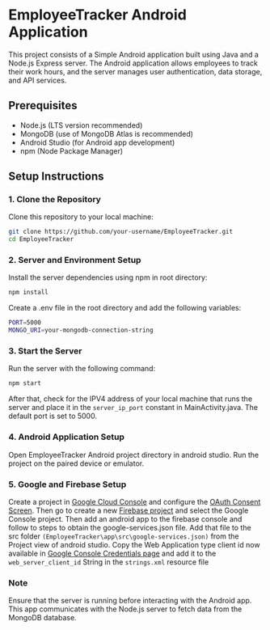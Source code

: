# EmployeeTracker Android Application

This project consists of a Simple Android application built using Java and a Node.js Express server. The Android application allows employees to track their work hours, and the server manages user authentication, data storage, and API services.

## Prerequisites

- Node.js (LTS version recommended)
- MongoDB (use of MongoDB Atlas is recommended)
- Android Studio (for Android app development)
- npm (Node Package Manager)

## Setup Instructions

### 1. Clone the Repository
Clone this repository to your local machine:

```bash
git clone https://github.com/your-username/EmployeeTracker.git
cd EmployeeTracker
```
### 2. Server and Environment Setup
Install the server dependencies using npm in root directory:
```bash
npm install
```
Create a .env file in the root directory and add the following variables:
```bash
PORT=5000
MONGO_URI=your-mongodb-connection-string
```

### 3. Start the Server
Run the server with the following command:
```bash
npm start
```
After that, check for the IPV4 address of your local machine that runs the server and place it in the ``` server_ip_port ``` constant in MainActivity.java. The default port is set to 5000.

### 4. Android Application Setup
Open EmployeeTracker Android project directory in android studio. Run the project on the paired device or emulator.

### 5. Google and Firebase Setup
Create a project in [Google Cloud Console](https://console.cloud.google.com) and configure the [OAuth Consent Screen](https://console.cloud.google.com/apis/credentials/consent). Then go to create a new [Firebase project](https://console.firebase.google.com/) and select the Google Console project. Then add an android app to the firebase console and follow to steps to obtain the google-services.json file. Add that file to the src folder ``` (EmployeeTracker\app\src\google-services.json) ``` from the Project view of android studio. Copy the Web Application type client id now available in [Google Console Credentials page](https://console.cloud.google.com/apis/credentials) and add it to the ``` web_server_client_id ``` String in the ``` strings.xml ``` resource file

### Note
Ensure that the server is running before interacting with the Android app. This app communicates with the Node.js server to fetch data from the MongoDB database.




